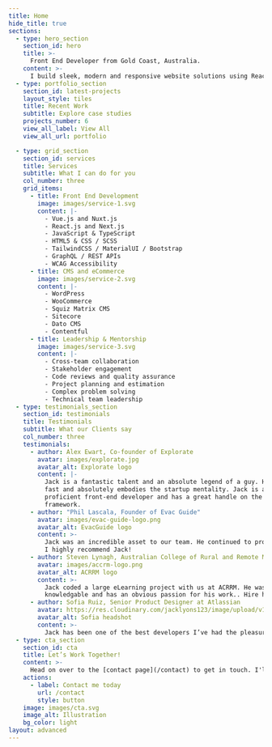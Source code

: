 ```yaml
---
title: Home
hide_title: true
sections:
  - type: hero_section
    section_id: hero
    title: >-
      Front End Developer from Gold Coast, Australia.
    content: >-
      I build sleek, modern and responsive website solutions using React, Vue, TypeScript and GraphQL. My experience spans across Government, eCommerce, SaaS, Logistics, Real Estate and Enterprise Software. [Contact me today for a free, no fuss consultation](/contact/).
  - type: portfolio_section
    section_id: latest-projects
    layout_style: tiles
    title: Recent Work
    subtitle: Explore case studies
    projects_number: 6
    view_all_label: View All
    view_all_url: portfolio

  - type: grid_section
    section_id: services
    title: Services
    subtitle: What I can do for you
    col_number: three
    grid_items:
      - title: Front End Development
        image: images/service-1.svg
        content: |-
          - Vue.js and Nuxt.js
          - React.js and Next.js
          - JavaScript & TypeScript
          - HTML5 & CSS / SCSS
          - TailwindCSS / MaterialUI / Bootstrap
          - GraphQL / REST APIs
          - WCAG Accessibility 
      - title: CMS and eCommerce
        image: images/service-2.svg
        content: |-
          - WordPress
          - WooCommerce
          - Squiz Matrix CMS
          - Sitecore
          - Dato CMS
          - Contentful
      - title: Leadership & Mentorship
        image: images/service-3.svg
        content: |-
          - Cross-team collaboration 
          - Stakeholder engagement
          - Code reviews and quality assurance
          - Project planning and estimation
          - Complex problem solving
          - Technical team leadership
  - type: testimonials_section
    section_id: testimonials
    title: Testimonials
    subtitle: What our Clients say
    col_number: three
    testimonials:
      - author: Alex Ewart, Co-founder of Explorate
        avatar: images/explorate.jpg
        avatar_alt: Explorate logo
        content: |-
          Jack is a fantastic talent and an absolute legend of a guy. He works 
          fast and absolutely embodies the startup mentality. Jack is a highly 
          proficient front-end developer and has a great handle on the Vue JS 
          framework.
      - author: "Phil Lascala, Founder of Evac Guide"
        avatar: images/evac-guide-logo.png
        avatar_alt: EvacGuide logo
        content: >-
          Jack was an incredible asset to our team. He continued to provide quality suggestions to improve our project and supported these suggestions with high quality work. I always felt comfortable with Jacks capabilities and his level of communication was beneficial.    
          I highly recommend Jack!
      - author: Steven Lynagh, Australian College of Rural and Remote Medicine
        avatar: images/accrm-logo.png
        avatar_alt: ACRRM logo
        content: >-
          Jack coded a large eLearning project with us at ACRRM. He was always enthusiastic,
          knowledgable and has an obvious passion for his work.. Hire him.
      - author: Sofia Ruiz, Senior Product Designer at Atlassian
        avatar: https://res.cloudinary.com/jacklyons123/image/upload/v1704534663/1668013427026.jpg
        avatar_alt: Sofia headshot
        content: >-
          Jack has been one of the best developers I’ve had the pleasure to work with. He’s not only competent in what he does, but he also has outstanding communication and leadership skills. 
  - type: cta_section
    section_id: cta
    title: Let’s Work Together!
    content: >-
      Head on over to the [contact page](/contact) to get in touch. I'll be sure to get back to you as soon as possible.
    actions:
      - label: Contact me today
        url: /contact
        style: button
    image: images/cta.svg
    image_alt: Illustration
    bg_color: light
layout: advanced
---
```

